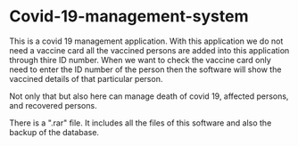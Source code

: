 # Covid-19-management-system

This is a covid 19  management application.
With this application we do not need a vaccine card all the vaccined persons are added into this application through thire ID number. 
When we want to check the vaccine card only need to enter the ID number of the person then the software will show the vaccined details of that particular person.

Not only that but also here can manage death of covid 19, affected persons, and recovered persons.

There is a ".rar" file. It includes all the files of this software and also the backup of the database.

